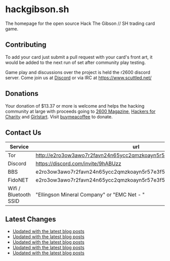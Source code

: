 # hackgibson.sh
The homepage for the open source Hack The Gibson // SH trading card game.


## Contributing

To add your card just submit a pull request with your card's front art, it would be added to the next run of set after community play testing.

Game play and discussions over the project is held the r2600 discord server. Come join us at [Discord](https://discord.com/invite/9hABUzz) or via IRC at https://www.scuttled.net/


## Donations

Your donation of $13.37 or more is welcome and helps the hacking community at large with proceeds going to [2600 Magazine](https://2600.com/), [Hackers for Charity](https://hackersforcharity.org) and [Girlstart](https://girlstart.org).  Visit [buymeacoffee](https://www.buymeacoffee.com/hackgibson.sh) to donate.


## Contact Us

Service | url
-|-
Tor | http://e2ro3ow3awo7r2favn24n65ycc2qmzkoayn5r57e3f56nvjwdcgg32ad.onion
Discord | https://discord.com/invite/9hABUzz
BBS | e2ro3ow3awo7r2favn24n65ycc2qmzkoayn5r57e3f56nvjwdcgg32ad.onion:23
FidoNET | e2ro3ow3awo7r2favn24n65ycc2qmzkoayn5r57e3f56nvjwdcgg32ad.onion:24554
Wifi / Bluetooth SSID | "Ellingson Mineral Company" or "EMC Net - <fidonet address>"

## Latest Changes
<!-- BLOG-POST-LIST:START -->
- [Updated with the latest blog posts](https://github.com/DFW2600/hackgibson.sh/commit/749c3edefa6d2423c16b8744d4b877b4e299e8ba)
- [Updated with the latest blog posts](https://github.com/DFW2600/hackgibson.sh/commit/ce16af5f9d67dd7e8184b3def2e0abfb1c054756)
- [Updated with the latest blog posts](https://github.com/DFW2600/hackgibson.sh/commit/a0066ada0eeba4a60d4a7317b70130f147e38b99)
- [Updated with the latest blog posts](https://github.com/DFW2600/hackgibson.sh/commit/171f9d0683104c22aa9c9a7346a56868cc09788b)
- [Updated with the latest blog posts](https://github.com/DFW2600/hackgibson.sh/commit/f8fd6875e24d0ea228fc95b68fe2754ebe5bc5cc)
<!-- BLOG-POST-LIST:END -->
